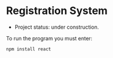 <h1>Registration System</h1>

- Project status: under construction.

To run the program you must enter:

``` npm install react ```
